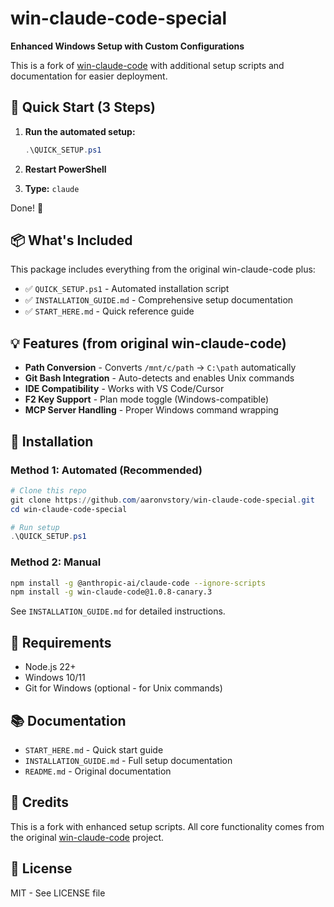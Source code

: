 # win-claude-code-special

**Enhanced Windows Setup with Custom Configurations**

This is a fork of [win-claude-code](https://github.com/somersby10ml/win-claude-code) with additional setup scripts and documentation for easier deployment.

## 🚀 Quick Start (3 Steps)

1. **Run the automated setup:**
   ```powershell
   .\QUICK_SETUP.ps1
   ```

2. **Restart PowerShell**

3. **Type:** `claude`

Done! 🎉

## 📦 What's Included

This package includes everything from the original win-claude-code plus:

- ✅ `QUICK_SETUP.ps1` - Automated installation script
- ✅ `INSTALLATION_GUIDE.md` - Comprehensive setup documentation
- ✅ `START_HERE.md` - Quick reference guide

## 💡 Features (from original win-claude-code)

- **Path Conversion** - Converts `/mnt/c/path` → `C:\path` automatically
- **Git Bash Integration** - Auto-detects and enables Unix commands
- **IDE Compatibility** - Works with VS Code/Cursor
- **F2 Key Support** - Plan mode toggle (Windows-compatible)
- **MCP Server Handling** - Proper Windows command wrapping

## 📝 Installation

### Method 1: Automated (Recommended)

```powershell
# Clone this repo
git clone https://github.com/aaronvstory/win-claude-code-special.git
cd win-claude-code-special

# Run setup
.\QUICK_SETUP.ps1
```

### Method 2: Manual

```bash
npm install -g @anthropic-ai/claude-code --ignore-scripts
npm install -g win-claude-code@1.0.8-canary.3
```

See `INSTALLATION_GUIDE.md` for detailed instructions.

## 🔧 Requirements

- Node.js 22+
- Windows 10/11
- Git for Windows (optional - for Unix commands)

## 📚 Documentation

- `START_HERE.md` - Quick start guide
- `INSTALLATION_GUIDE.md` - Full setup documentation
- `README.md` - Original documentation

## 🙏 Credits

This is a fork with enhanced setup scripts. All core functionality comes from the original [win-claude-code](https://github.com/somersby10ml/win-claude-code) project.

## 📄 License

MIT - See LICENSE file
